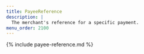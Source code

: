 ```yaml
---
title: PayeeReference
description: |
  The merchant's reference for a specific payment.
menu_order: 2100
---
```


{% include payee-reference.md %}
